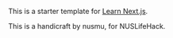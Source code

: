 This is a starter template for [Learn Next.js](https://nextjs.org/learn).


This is a handicraft by nusmu, for NUSLifeHack.